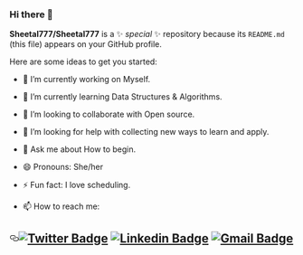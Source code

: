 ### Hi there 👋


**Sheetal777/Sheetal777** is a ✨ _special_ ✨ repository because its `README.md` (this file) appears on your GitHub profile.

Here are some ideas to get you started:

- 🔭 I’m currently working on Myself.
- 🌱 I’m currently learning Data Structures & Algorithms.
- 👯 I’m looking to collaborate with Open source.
- 🤔 I’m looking for help with collecting new ways to learn and apply. 
- 💬 Ask me about How to begin.
- 😄 Pronouns: She/her

- ⚡ Fun fact: I love scheduling.



- 📫 How to reach me: 
<h2 id="twitter-badge--linkedin-badge-gmail-badge" style="position:relative;"><a href="#twitter-badge--linkedin-badge-gmail-badge" aria-label="twitter badge  linkedin badge gmail badge permalink" class="anchor before"><svg aria-hidden="true" focusable="false" height="16" version="1.1" viewBox="0 0 16 16" width="16"><path fill-rule="evenodd" d="M4 9h1v1H4c-1.5 0-3-1.69-3-3.5S2.55 3 4 3h4c1.45 0 3 1.69 3 3.5 0 1.41-.91 2.72-2 3.25V8.59c.58-.45 1-1.27 1-2.09C10 5.22 8.98 4 8 4H4c-.98 0-2 1.22-2 2.5S3 9 4 9zm9-3h-1v1h1c1 0 2 1.22 2 2.5S13.98 12 13 12H9c-.98 0-2-1.22-2-2.5 0-.83.42-1.64 1-2.09V6.25c-1.09.53-2 1.84-2 3.25C6 11.31 7.55 13 9 13h4c1.45 0 3-1.69 3-3.5S14.5 6 13 6z"></path></svg></a><a href="https://twitter.com/_sheetal_p"><img src="https://img.shields.io/badge/-Sheetal_Pandey-1ca0f1?style=flat-square&logo=twitter&logoColor=white&link=https://twitter.com/_sheetal_p" alt="Twitter Badge"></a>  <a href="https://www.linkedin.com/in/sheetal-a1019/"><img src="https://img.shields.io/badge/-Sheetal_Pandey-blue?style=flat-square&logo=Linkedin&logoColor=white&link=https:https://www.linkedin.com/in/sheetal-a1019/" alt="Linkedin Badge"></a> <a href="mailto:pandeysheetal777@gmail.com"><img src="https://img.shields.io/badge/-pandeysheetal777@gmail.com-c14438?style=flat-square&logo=Gmail&logoColor=white&link=mailto:pandeysheetal777@gmail.com" alt="Gmail Badge"></a></h2>


